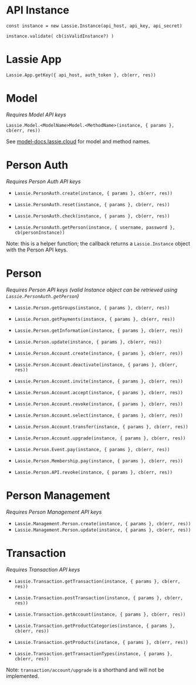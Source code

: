 # API Instance

```
const instance = new Lassie.Instance(api_host, api_key, api_secret)
```

`instance.validate( cb(isValidInstance?) )`

# Lassie App

`Lassie.App.getKey({ api_host, auth_token }, cb(err, res))`

# Model
_Requires Model API keys_

`Lassie.Model.<ModelName>Model.<MethodName>(instance, { params }, cb(err, res))`

See [model-docs.lassie.cloud](https://model-docs.lassie.cloud/) for model and method names.

# Person Auth
_Requires Person Auth API keys_

- `Lassie.PersonAuth.create(instance, { params }, cb(err, res))`
- `Lassie.PersonAuth.reset(instance, { params }, cb(err, res))`
- `Lassie.PersonAuth.check(instance, { params }, cb(err, res))`

- `Lassie.PersonAuth.getPerson(instance, { username, password }, cb(personInstance))`

Note: this is a helper function; the callback returns a `Lassie.Instance` object with the Person API keys.

# Person
_Requires Person API keys (valid Instance object can be retrieved using `Lassie.PersonAuth.getPerson`)_

- `Lassie.Person.getGroups(instance, { params }, cb(err, res))`
- `Lassie.Person.getPayments(instance, { params }, cb(err, res))`
- `Lassie.Person.getInformation(instance, { params }, cb(err, res))`
- `Lassie.Person.update(instance, { params }, cb(err, res))`

- `Lassie.Person.Account.create(instance, { params }, cb(err, res))`
- `Lassie.Person.Account.deactivate(instance, { params }, cb(err, res))`
- `Lassie.Person.Account.invite(instance, { params }, cb(err, res))`
- `Lassie.Person.Account.accept(instance, { params }, cb(err, res))`
- `Lassie.Person.Account.revoke(instance, { params }, cb(err, res))`
- `Lassie.Person.Account.select(instance, { params }, cb(err, res))`
- `Lassie.Person.Account.transfer(instance, { params }, cb(err, res))`
- `Lassie.Person.Account.upgrade(instance, { params }, cb(err, res))`

- `Lassie.Person.Event.pay(instance, { params }, cb(err, res))`
- `Lassie.Person.Membership.pay(instance, { params }, cb(err, res))`

- `Lassie.Person.API.revoke(instance, { params }, cb(err, res))`

# Person Management
_Requires Person Management API keys_

- `Lassie.Management.Person.create(instance, { params }, cb(err, res))`
- `Lassie.Management.Person.update(instance, { params }, cb(err, res))`

# Transaction
_Requires Transaction API keys_

- `Lassie.Transaction.getTransaction(instance, { params }, cb(err, res))`
- `Lassie.Transaction.postTransaction(instance, { params }, cb(err, res))`

- `Lassie.Transaction.getAccount(instance, { params }, cb(err, res))`
- `Lassie.Transaction.getProductCategories(instance, { params }, cb(err, res))`
- `Lassie.Transaction.getProducts(instance, { params }, cb(err, res))`
- `Lassie.Transaction.getTransactionTypes(instance, { params }, cb(err, res))`

Note: `transaction/account/upgrade` is a shorthand and will not be implemented.